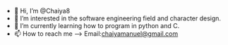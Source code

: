 - 👋 Hi, I’m @Chaiya8
- 👀 I’m interested in the software engineering field and character design.
- 🌱 I’m currently learning how to program in python and C.
- 📫 How to reach me --> Email:chaiyamanuel@gmail.com

<!---
Chaiya8/Chaiya8 is a ✨ special ✨ repository because its `README.md` (this file) appears on your GitHub profile.
You can click the Preview link to take a look at your changes.
--->
